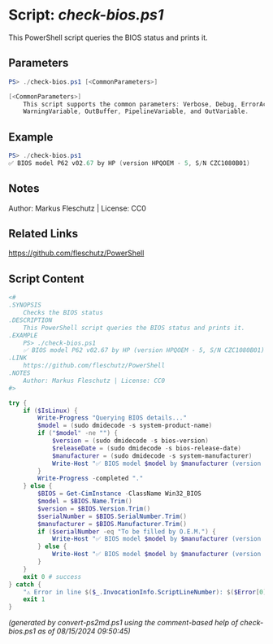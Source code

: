 Script: *check-bios.ps1*
========================

This PowerShell script queries the BIOS status and prints it.

Parameters
----------
```powershell
PS> ./check-bios.ps1 [<CommonParameters>]

[<CommonParameters>]
    This script supports the common parameters: Verbose, Debug, ErrorAction, ErrorVariable, WarningAction, 
    WarningVariable, OutBuffer, PipelineVariable, and OutVariable.
```

Example
-------
```powershell
PS> ./check-bios.ps1
✅ BIOS model P62 v02.67 by HP (version HPQOEM - 5, S/N CZC1080B01)

```

Notes
-----
Author: Markus Fleschutz | License: CC0

Related Links
-------------
https://github.com/fleschutz/PowerShell

Script Content
--------------
```powershell
<#
.SYNOPSIS
	Checks the BIOS status
.DESCRIPTION
	This PowerShell script queries the BIOS status and prints it.
.EXAMPLE
	PS> ./check-bios.ps1
	✅ BIOS model P62 v02.67 by HP (version HPQOEM - 5, S/N CZC1080B01)
.LINK
	https://github.com/fleschutz/PowerShell
.NOTES
	Author: Markus Fleschutz | License: CC0
#>

try {
	if ($IsLinux) {
		Write-Progress "Querying BIOS details..."
		$model = (sudo dmidecode -s system-product-name)
		if ("$model" -ne "") {
			$version = (sudo dmidecode -s bios-version)
			$releaseDate = (sudo dmidecode -s bios-release-date)
			$manufacturer = (sudo dmidecode -s system-manufacturer)
			Write-Host "✅ BIOS model $model by $manufacturer (version $version of $releaseDate)"
		}
		Write-Progress -completed "."
	} else {
		$BIOS = Get-CimInstance -ClassName Win32_BIOS
		$model = $BIOS.Name.Trim()
		$version = $BIOS.Version.Trim()
		$serialNumber = $BIOS.SerialNumber.Trim()
		$manufacturer = $BIOS.Manufacturer.Trim()
		if ($serialNumber -eq "To be filled by O.E.M.") {
			Write-Host "✅ BIOS model $model by $manufacturer (version $version)"
		} else {
			Write-Host "✅ BIOS model $model by $manufacturer (version $version, S/N $serialNumber)"
		}
	}
	exit 0 # success
} catch {
	"⚠️ Error in line $($_.InvocationInfo.ScriptLineNumber): $($Error[0])"
	exit 1
}
```

*(generated by convert-ps2md.ps1 using the comment-based help of check-bios.ps1 as of 08/15/2024 09:50:45)*
